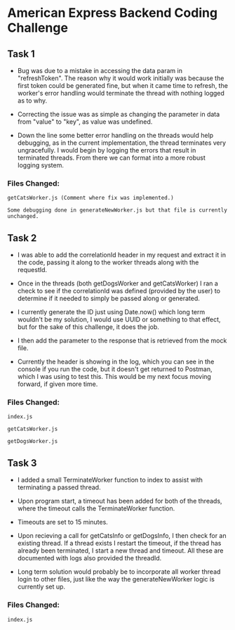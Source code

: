 # American Express Backend Coding Challenge

## Task 1

- Bug was due to a mistake in accessing the data param in "refreshToken". The reason why it would work initially was because the first token could be generated fine, but when it came time to refresh, the worker's error handling would terminate the thread with nothing logged as to why.

- Correcting the issue was as simple as changing the parameter in data from "value" to "key", as value was undefined. 

- Down the line some better error handling on the threads would help debugging, as in the current implementation, the thread terminates very ungracefully. I would begin by logging the errors that result in terminated threads. From there we can format into a more robust logging system.

### Files Changed:
    getCatsWorker.js (Comment where fix was implemented.)

    Some debugging done in generateNewWorker.js but that file is currently unchanged.

## Task 2

- I was able to add the correlationId header in my request and extract it in the code, passing it along to the worker threads along with the requestId.

- Once in the threads (both getDogsWorker and getCatsWorker) I ran a check to see if the correlationId was defined (provided by the user) to determine if it needed to simply be passed along or generated.

- I currently generate the ID just using Date.now() which long term wouldn't be my solution, I would use UUID or something to that effect, but for the sake of this challenge, it does the job.

- I then add the parameter to the response that is retrieved from the mock file.

- Currently the header is showing in the log, which you can see in the console if you run the code, but it doesn't get returned to Postman, which I was using to test this. This would be my next focus moving forward, if given more time.

### Files Changed:
    index.js

    getCatsWorker.js

    getDogsWorker.js


## Task 3

- I added a small TerminateWorker function to index to assist with terminating a passed thread.

- Upon program start, a timeout has been added for both of the threads, where the timeout calls the TerminateWorker function.

- Timeouts are set to 15 minutes.

- Upon recieving a call for getCatsInfo or getDogsInfo, I then check for an existing thread. If a thread exists I restart the timeout, if the thread has already been terminated, I start a new thread and timeout. All these are documented with logs also provided the threadId.

- Long term solution would probably be to incorporate all worker thread login to other files, just like the way the generateNewWorker logic is currently set up.

### Files Changed:
    index.js
    